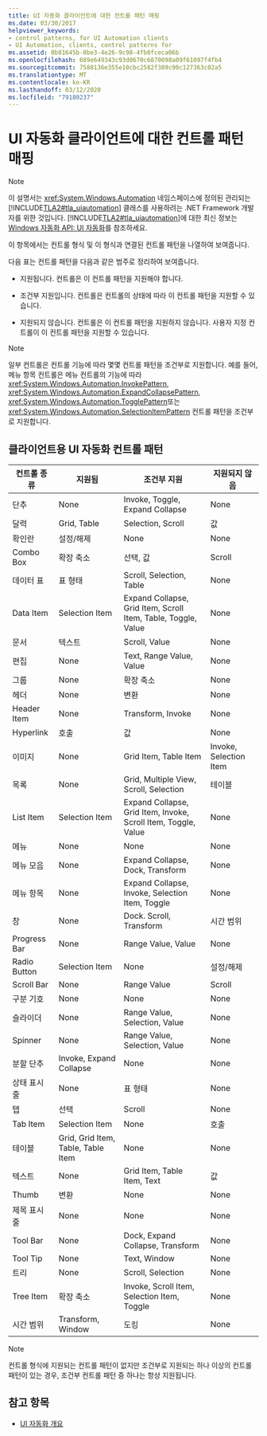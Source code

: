 ```yaml
---
title: UI 자동화 클라이언트에 대한 컨트롤 패턴 매핑
ms.date: 03/30/2017
helpviewer_keywords:
- control patterns, for UI Automation clients
- UI Automation, clients, control patterns for
ms.assetid: 8b81645b-8be3-4e26-9c98-4fb0fceca06b
ms.openlocfilehash: 689e649343c93d0670c6870098a09f61097f4fb4
ms.sourcegitcommit: 7588136e355e10cbc2582f389c90c127363c02a5
ms.translationtype: MT
ms.contentlocale: ko-KR
ms.lasthandoff: 03/12/2020
ms.locfileid: "79180237"
---
```

# <a name="control-pattern-mapping-for-ui-automation-clients"></a>UI 자동화 클라이언트에 대한 컨트롤 패턴 매핑
> [!NOTE]
> 이 설명서는 <xref:System.Windows.Automation> 네임스페이스에 정의된 관리되는 [!INCLUDE[TLA2#tla_uiautomation](../../../includes/tla2sharptla-uiautomation-md.md)] 클래스를 사용하려는 .NET Framework 개발자를 위한 것입니다. [!INCLUDE[TLA2#tla_uiautomation](../../../includes/tla2sharptla-uiautomation-md.md)]에 대한 최신 정보는 [Windows 자동화 API: UI 자동화](/windows/win32/winauto/entry-uiauto-win32)를 참조하세요.  
  
 이 항목에서는 컨트롤 형식 및 이 형식과 연결된 컨트롤 패턴을 나열하여 보여줍니다.  
  
 다음 표는 컨트롤 패턴을 다음과 같은 범주로 정리하여 보여줍니다.  
  
- 지원됩니다. 컨트롤은 이 컨트롤 패턴을 지원해야 합니다.  
  
- 조건부 지원입니다. 컨트롤은 컨트롤의 상태에 따라 이 컨트롤 패턴을 지원할 수 있습니다.  
  
- 지원되지 않습니다. 컨트롤은 이 컨트롤 패턴을 지원하지 않습니다. 사용자 지정 컨트롤이 이 컨트롤 패턴을 지원할 수 있습니다.  
  
> [!NOTE]
> 일부 컨트롤은 컨트롤 기능에 따라 몇몇 컨트롤 패턴을 조건부로 지원합니다. 예를 들어, 메뉴 항목 컨트롤은 메뉴 컨트롤의 기능에 따라 <xref:System.Windows.Automation.InvokePattern>, <xref:System.Windows.Automation.ExpandCollapsePattern>, <xref:System.Windows.Automation.TogglePattern>또는 <xref:System.Windows.Automation.SelectionItemPattern> 컨트롤 패턴을 조건부로 지원합니다.  
  
<a name="control_mapping_clients"></a>
## <a name="ui-automation-control-patterns-for-clients"></a>클라이언트용 UI 자동화 컨트롤 패턴  
  
|컨트롤 종류|지원됨|조건부 지원|지원되지 않음|  
|------------------|---------------|-------------------------|-------------------|  
|단추|None|Invoke, Toggle, Expand Collapse|None|  
|달력|Grid, Table|Selection, Scroll|값|  
|확인란|설정/해제|None|None|  
|Combo Box|확장 축소|선택, 값|Scroll|  
|데이터 표|표 형태|Scroll, Selection, Table|None|  
|Data Item|Selection Item|Expand Collapse, Grid Item, Scroll Item, Table, Toggle, Value|None|  
|문서|텍스트|Scroll, Value|None|  
|편집|None|Text, Range Value, Value|None|  
|그룹|None|확장 축소|None|  
|헤더|None|변환|None|  
|Header Item|None|Transform, Invoke|None|  
|Hyperlink|호출|값|None|  
|이미지|None|Grid Item, Table Item|Invoke, Selection Item|  
|목록|None|Grid, Multiple View, Scroll, Selection|테이블|  
|List Item|Selection Item|Expand Collapse, Grid Item, Invoke, Scroll Item, Toggle, Value|None|  
|메뉴|None|None|None|  
|메뉴 모음|None|Expand Collapse, Dock, Transform|None|  
|메뉴 항목|None|Expand Collapse, Invoke, Selection Item, Toggle|None|  
|창|None|Dock. Scroll, Transform|시간 범위|  
|Progress Bar|None|Range Value, Value|None|  
|Radio Button|Selection Item|None|설정/해제|  
|Scroll Bar|None|Range Value|Scroll|  
|구분 기호|None|None|None|  
|슬라이더|None|Range Value, Selection, Value|None|  
|Spinner|None|Range Value, Selection, Value|None|  
|분할 단추|Invoke, Expand Collapse|None|None|  
|상태 표시줄|None|표 형태|None|  
|탭|선택|Scroll|None|  
|Tab Item|Selection Item|None|호출|  
|테이블|Grid, Grid Item, Table, Table Item|None|None|  
|텍스트|None|Grid Item, Table Item, Text|값|  
|Thumb|변환|None|None|  
|제목 표시줄|None|None|None|  
|Tool Bar|None|Dock, Expand Collapse, Transform|None|  
|Tool Tip|None|Text, Window|None|  
|트리|None|Scroll, Selection|None|  
|Tree Item|확장 축소|Invoke, Scroll Item, Selection Item, Toggle|None|  
|시간 범위|Transform, Window|도킹|None|  
  
> [!NOTE]
> 컨트롤 형식에 지원되는 컨트롤 패턴이 없지만 조건부로 지원되는 하나 이상의 컨트롤 패턴이 있는 경우, 조건부 컨트롤 패턴 중 하나는 항상 지원됩니다.  
  
## <a name="see-also"></a>참고 항목

- [UI 자동화 개요](ui-automation-overview.md)
